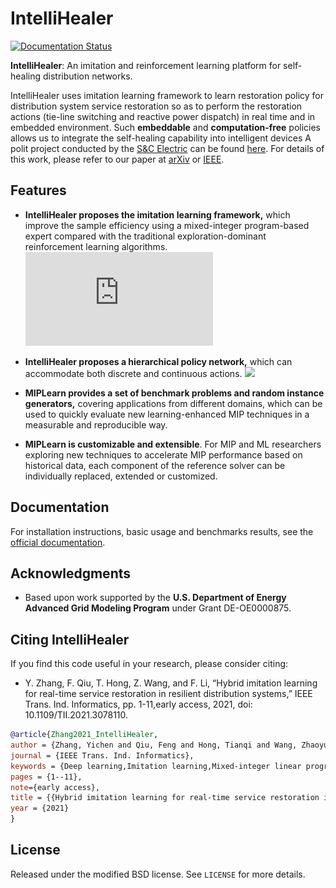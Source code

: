 # IntelliHealer

[![Documentation Status](https://readthedocs.org/projects/intellihealer/badge/?version=latest)](https://intellihealer.readthedocs.io/en/latest/?badge=latest)

**IntelliHealer**: An imitation and reinforcement learning platform for 
self-healing distribution networks.

IntelliHealer uses imitation learning framework to learn restoration policy 
for distribution system service restoration so as to perform the restoration 
actions (tie-line switching and reactive power dispatch) in real time and in 
embedded environment.
Such **embeddable** and **computation-free** policies allows us to integrate the 
self-healing capability into intelligent devices 
A polit project conducted by the [S&C Electric](https://www.sandc.com/en/)
can be found [here](https://www.sandc.com/en/solutions/self-healing-grids/).
For details of this work, please refer to our paper at 
[arXiv](https://arxiv.org/abs/2011.14458/) 
or [IEEE](https://ieeexplore.ieee.org/document/9424985?denied=).

Features
--------
* **IntelliHealer proposes the imitation learning framework,** 
  which improve the sample efficiency using a mixed-integer program-based expert 
  compared with the traditional exploration-dominant reinforcement learning algorithms.
![](https://github.com/whoiszyc/IntelliHealer/blob/main/project_dis_restoration/results/plots/fig_avg_ratio_comp_IL_RL_n_5.pdf)
  
* **IntelliHealer proposes a hierarchical policy network,** 
  which can accommodate both discrete and continuous actions. 
![](https://raw.githubusercontent.com/cuihantao/andes/master/docs/source/images/example-npcc/omega.png)
 
* **MIPLearn provides a set of benchmark problems and random instance generators,** 
  covering applications from different domains, which can be used to quickly evaluate 
  new learning-enhanced MIP techniques in a measurable and reproducible way.

* **MIPLearn is customizable and extensible**. For MIP and ML researchers exploring 
  new techniques to accelerate MIP performance based on historical data, each component 
  of the reference solver can be individually replaced, extended or customized.

Documentation
-------------

For installation instructions, basic usage and benchmarks results, see the [official documentation](https://intellihealer.readthedocs.io/en/latest/).

Acknowledgments
---------------
* Based upon work supported by the **U.S. Department of Energy Advanced Grid Modeling Program** under Grant DE-OE0000875.

Citing IntelliHealer
---------------

If you find this code useful in your research, please consider citing:
* Y. Zhang, F. Qiu, T. Hong, Z. Wang, and F. Li, “Hybrid imitation learning for real-time service restoration in resilient distribution systems,” IEEE Trans. Ind. Informatics, pp. 1-11,early access, 2021, doi: 10.1109/TII.2021.3078110.
```bibtex
@article{Zhang2021_IntelliHealer,
author = {Zhang, Yichen and Qiu, Feng and Hong, Tianqi and Wang, Zhaoyu and Li, Fangxing Fran},
journal = {IEEE Trans. Ind. Informatics},
keywords = {Deep learning,Imitation learning,Mixed-integer linear programming,Reinforcement learning,Resilient distribution system,Service restoration},
pages = {1--11},
note={early access},
title = {{Hybrid imitation learning for real-time service restoration in resilient distribution systems}},
year = {2021}
}

```
License
-------

Released under the modified BSD license. See `LICENSE` for more details.
